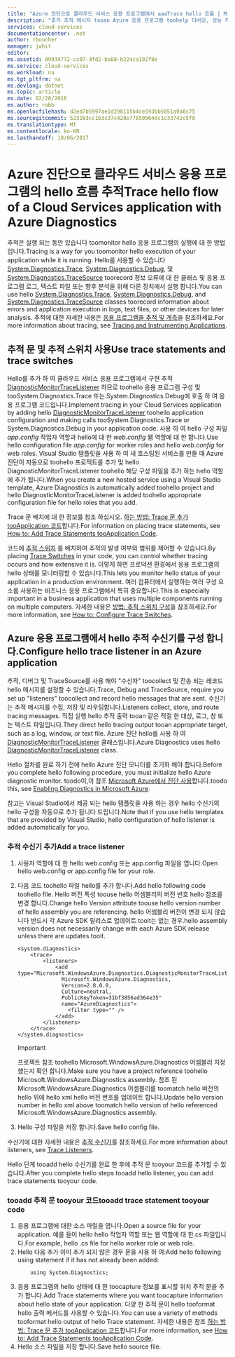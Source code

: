 ```yaml
---
title: "Azure 진단으로 클라우드 서비스 응용 프로그램에서 aaaTrace hello 흐름 | Microsoft Docs"
description: "추가 추적 메시지 tooan Azure 응용 프로그램 toohelp 디버깅, 성능 측정, 모니터링, 트래픽 분석 합니다."
services: cloud-services
documentationcenter: .net
author: rboucher
manager: jwhit
editor: 
ms.assetid: 09934772-cc07-4fd2-ba88-b224ca192f8e
ms.service: cloud-services
ms.workload: na
ms.tgt_pltfrm: na
ms.devlang: dotnet
ms.topic: article
ms.date: 02/20/2016
ms.author: robb
ms.openlocfilehash: d2ed7b5997ae1d298115b4ce593bb5051a9a0c75
ms.sourcegitcommit: 523283cc1b3c37c428e77850964dc1c33742c5f0
ms.translationtype: MT
ms.contentlocale: ko-KR
ms.lasthandoff: 10/06/2017
---
```

# <a name="trace-hello-flow-of-a-cloud-services-application-with-azure-diagnostics"></a><span data-ttu-id="2a2d4-103">Azure 진단으로 클라우드 서비스 응용 프로그램의 hello 흐름 추적</span><span class="sxs-lookup"><span data-stu-id="2a2d4-103">Trace hello flow of a Cloud Services application with Azure Diagnostics</span></span>
<span data-ttu-id="2a2d4-104">추적은 실행 되는 동안 있습니다 toomonitor hello 응용 프로그램의 실행에 대 한 방법입니다.</span><span class="sxs-lookup"><span data-stu-id="2a2d4-104">Tracing is a way for you toomonitor hello execution of your application while it is running.</span></span> <span data-ttu-id="2a2d4-105">Hello를 사용할 수 있습니다 [System.Diagnostics.Trace](https://msdn.microsoft.com/library/system.diagnostics.trace.aspx), [System.Diagnostics.Debug](https://msdn.microsoft.com/library/system.diagnostics.debug.aspx), 및 [System.Diagnostics.TraceSource](https://msdn.microsoft.com/library/system.diagnostics.tracesource.aspx) toorecord 정보 오류에 대 한 클래스 및 응용 프로그램 로그, 텍스트 파일 또는 향후 분석을 위해 다른 장치에서 실행 합니다.</span><span class="sxs-lookup"><span data-stu-id="2a2d4-105">You can use hello [System.Diagnostics.Trace](https://msdn.microsoft.com/library/system.diagnostics.trace.aspx), [System.Diagnostics.Debug](https://msdn.microsoft.com/library/system.diagnostics.debug.aspx), and [System.Diagnostics.TraceSource](https://msdn.microsoft.com/library/system.diagnostics.tracesource.aspx) classes toorecord information about errors and application execution in logs, text files, or other devices for later analysis.</span></span> <span data-ttu-id="2a2d4-106">추적에 대한 자세한 내용은 [응용 프로그램을 추적 및 계측](https://msdn.microsoft.com/library/zs6s4h68.aspx)을 참조하세요.</span><span class="sxs-lookup"><span data-stu-id="2a2d4-106">For more information about tracing, see [Tracing and Instrumenting Applications](https://msdn.microsoft.com/library/zs6s4h68.aspx).</span></span>

## <a name="use-trace-statements-and-trace-switches"></a><span data-ttu-id="2a2d4-107">추적 문 및 추적 스위치 사용</span><span class="sxs-lookup"><span data-stu-id="2a2d4-107">Use trace statements and trace switches</span></span>
<span data-ttu-id="2a2d4-108">Hello를 추가 하 여 클라우드 서비스 응용 프로그램에서 구현 추적 [DiagnosticMonitorTraceListener](https://msdn.microsoft.com/library/azure/microsoft.windowsazure.diagnostics.diagnosticmonitortracelistener.aspx) 하므로 toohello 응용 프로그램 구성 및 tooSystem.Diagnostics.Trace 또는 System.Diagnostics.Debug에 호출 하 여 응용 프로그램 코드입니다.</span><span class="sxs-lookup"><span data-stu-id="2a2d4-108">Implement tracing in your Cloud Services application by adding hello [DiagnosticMonitorTraceListener](https://msdn.microsoft.com/library/azure/microsoft.windowsazure.diagnostics.diagnosticmonitortracelistener.aspx) toohello application configuration and making calls tooSystem.Diagnostics.Trace or System.Diagnostics.Debug in your application code.</span></span> <span data-ttu-id="2a2d4-109">사용 하 여 hello 구성 파일 *app.config* 작업자 역할과 hello에 대 한 *web.config* 웹 역할에 대 한 합니다.</span><span class="sxs-lookup"><span data-stu-id="2a2d4-109">Use hello configuration file *app.config* for worker roles and hello *web.config* for web roles.</span></span> <span data-ttu-id="2a2d4-110">Visual Studio 템플릿을 사용 하 여 새 호스팅된 서비스를 만들 때 Azure 진단이 자동으로 toohello 프로젝트를 추가 및 hello DiagnosticMonitorTraceListener toohello 해당 구성 파일을 추가 하는 hello 역할에 추가 됩니다.</span><span class="sxs-lookup"><span data-stu-id="2a2d4-110">When you create a new hosted service using a Visual Studio template, Azure Diagnostics is automatically added toohello project and hello DiagnosticMonitorTraceListener is added toohello appropriate configuration file for hello roles that you add.</span></span>

<span data-ttu-id="2a2d4-111">Trace 문 배치에 대 한 정보를 참조 하십시오. [하는 방법: Trace 문 추가 tooApplication 코드](https://msdn.microsoft.com/library/zd83saa2.aspx)합니다.</span><span class="sxs-lookup"><span data-stu-id="2a2d4-111">For information on placing trace statements, see [How to: Add Trace Statements tooApplication Code](https://msdn.microsoft.com/library/zd83saa2.aspx).</span></span>

<span data-ttu-id="2a2d4-112">코드에 [추적 스위치](https://msdn.microsoft.com/library/3at424ac.aspx) 를 배치하여 추적의 발생 여부와 범위를 제어할 수 있습니다.</span><span class="sxs-lookup"><span data-stu-id="2a2d4-112">By placing [Trace Switches](https://msdn.microsoft.com/library/3at424ac.aspx) in your code, you can control whether tracing occurs and how extensive it is.</span></span> <span data-ttu-id="2a2d4-113">이렇게 하면 프로덕션 환경에서 응용 프로그램의 hello 상태를 모니터링할 수 있습니다.</span><span class="sxs-lookup"><span data-stu-id="2a2d4-113">This lets you monitor hello status of your application in a production environment.</span></span> <span data-ttu-id="2a2d4-114">여러 컴퓨터에서 실행하는 여러 구성 요소를 사용하는 비즈니스 응용 프로그램에서 특히 중요합니다.</span><span class="sxs-lookup"><span data-stu-id="2a2d4-114">This is especially important in a business application that uses multiple components running on multiple computers.</span></span> <span data-ttu-id="2a2d4-115">자세한 내용은 [방법: 추적 스위치 구성](https://msdn.microsoft.com/library/t06xyy08.aspx)을 참조하세요.</span><span class="sxs-lookup"><span data-stu-id="2a2d4-115">For more information, see [How to: Configure Trace Switches](https://msdn.microsoft.com/library/t06xyy08.aspx).</span></span>

## <a name="configure-hello-trace-listener-in-an-azure-application"></a><span data-ttu-id="2a2d4-116">Azure 응용 프로그램에서 hello 추적 수신기를 구성 합니다.</span><span class="sxs-lookup"><span data-stu-id="2a2d4-116">Configure hello trace listener in an Azure application</span></span>
<span data-ttu-id="2a2d4-117">추적, 디버그 및 TraceSource를 사용 해야 "수신자" toocollect 및 전송 되는 레코드 hello 메시지를 설정할 수 있습니다.</span><span class="sxs-lookup"><span data-stu-id="2a2d4-117">Trace, Debug and TraceSource, require you set up "listeners" toocollect and record hello messages that are sent.</span></span> <span data-ttu-id="2a2d4-118">수신기는 추적 메시지를 수집, 저장 및 라우팅합니다.</span><span class="sxs-lookup"><span data-stu-id="2a2d4-118">Listeners collect, store, and route tracing messages.</span></span> <span data-ttu-id="2a2d4-119">직접 실행 hello 추적 출력 tooan 같은 적절 한 대상, 로그, 창 또는 텍스트 파일입니다.</span><span class="sxs-lookup"><span data-stu-id="2a2d4-119">They direct hello tracing output tooan appropriate target, such as a log, window, or text file.</span></span> <span data-ttu-id="2a2d4-120">Azure 진단 hello를 사용 하 여 [DiagnosticMonitorTraceListener](https://msdn.microsoft.com/library/azure/microsoft.windowsazure.diagnostics.diagnosticmonitortracelistener.aspx) 클래스입니다.</span><span class="sxs-lookup"><span data-stu-id="2a2d4-120">Azure Diagnostics uses hello [DiagnosticMonitorTraceListener](https://msdn.microsoft.com/library/azure/microsoft.windowsazure.diagnostics.diagnosticmonitortracelistener.aspx) class.</span></span>

<span data-ttu-id="2a2d4-121">Hello 절차를 완료 하기 전에 hello Azure 진단 모니터를 초기화 해야 합니다.</span><span class="sxs-lookup"><span data-stu-id="2a2d4-121">Before you complete hello following procedure, you must initialize hello Azure diagnostic monitor.</span></span> <span data-ttu-id="2a2d4-122">toodo이,이 참조 [Microsoft Azure에서 진단 사용](cloud-services-dotnet-diagnostics.md)합니다.</span><span class="sxs-lookup"><span data-stu-id="2a2d4-122">toodo this, see [Enabling Diagnostics in Microsoft Azure](cloud-services-dotnet-diagnostics.md).</span></span>

<span data-ttu-id="2a2d4-123">참고는 Visual Studio에서 제공 되는 hello 템플릿을 사용 하는 경우 hello 수신기의 hello 구성을 자동으로 추가 됩니다 드립니다.</span><span class="sxs-lookup"><span data-stu-id="2a2d4-123">Note that if you use hello templates that are provided by Visual Studio, hello configuration of hello listener is added automatically for you.</span></span>

### <a name="add-a-trace-listener"></a><span data-ttu-id="2a2d4-124">추적 수신기 추가</span><span class="sxs-lookup"><span data-stu-id="2a2d4-124">Add a trace listener</span></span>
1. <span data-ttu-id="2a2d4-125">사용자 역할에 대 한 hello web.config 또는 app.config 파일을 엽니다.</span><span class="sxs-lookup"><span data-stu-id="2a2d4-125">Open hello web.config or app.config file for your role.</span></span>
2. <span data-ttu-id="2a2d4-126">다음 코드 toohello 파일 hello를 추가 합니다.</span><span class="sxs-lookup"><span data-stu-id="2a2d4-126">Add hello following code toohello file.</span></span> <span data-ttu-id="2a2d4-127">Hello 버전 특성 toouse hello 어셈블리의 버전 번호 hello 참조를 변경 합니다.</span><span class="sxs-lookup"><span data-stu-id="2a2d4-127">Change hello Version attribute toouse hello version number of hello assembly you are referencing.</span></span> <span data-ttu-id="2a2d4-128">hello 어셈블리 버전이 변경 되지 않습니다 반드시 각 Azure SDK 릴리스로 업데이트 tooit는 없는 경우.</span><span class="sxs-lookup"><span data-stu-id="2a2d4-128">hello assembly version does not necessarily change with each Azure SDK release unless there are updates tooit.</span></span>
   
    ```
    <system.diagnostics>
        <trace>
            <listeners>
                <add type="Microsoft.WindowsAzure.Diagnostics.DiagnosticMonitorTraceListener,
                  Microsoft.WindowsAzure.Diagnostics,
                  Version=2.8.0.0,
                  Culture=neutral,
                  PublicKeyToken=31bf3856ad364e35"
                  name="AzureDiagnostics">
                    <filter type="" />
                </add>
            </listeners>
        </trace>
    </system.diagnostics>
    ```
   > [!IMPORTANT]
   > <span data-ttu-id="2a2d4-129">프로젝트 참조 toohello Microsoft.WindowsAzure.Diagnostics 어셈블리 지정 했는지 확인 합니다.</span><span class="sxs-lookup"><span data-stu-id="2a2d4-129">Make sure you have a project reference toohello Microsoft.WindowsAzure.Diagnostics assembly.</span></span> <span data-ttu-id="2a2d4-130">참조 된 Microsoft.WindowsAzure.Diagnostics 어셈블리를 toomatch hello 버전의 hello 위에 hello xml hello 버전 번호를 업데이트 합니다.</span><span class="sxs-lookup"><span data-stu-id="2a2d4-130">Update hello version number in hello xml above toomatch hello version of hello referenced Microsoft.WindowsAzure.Diagnostics assembly.</span></span>
   > 
   > 
3. <span data-ttu-id="2a2d4-131">Hello 구성 파일을 저장 합니다.</span><span class="sxs-lookup"><span data-stu-id="2a2d4-131">Save hello config file.</span></span>

<span data-ttu-id="2a2d4-132">수신기에 대한 자세한 내용은 [추적 수신기](https://msdn.microsoft.com/library/4y5y10s7.aspx)를 참조하세요.</span><span class="sxs-lookup"><span data-stu-id="2a2d4-132">For more information about listeners, see [Trace Listeners](https://msdn.microsoft.com/library/4y5y10s7.aspx).</span></span>

<span data-ttu-id="2a2d4-133">Hello 단계 tooadd hello 수신기를 완료 한 후에 추적 문 tooyour 코드를 추가할 수 있습니다.</span><span class="sxs-lookup"><span data-stu-id="2a2d4-133">After you complete hello steps tooadd hello listener, you can add trace statements tooyour code.</span></span>

### <a name="tooadd-trace-statement-tooyour-code"></a><span data-ttu-id="2a2d4-134">tooadd 추적 문 tooyour 코드</span><span class="sxs-lookup"><span data-stu-id="2a2d4-134">tooadd trace statement tooyour code</span></span>
1. <span data-ttu-id="2a2d4-135">응용 프로그램에 대한 소스 파일을 엽니다.</span><span class="sxs-lookup"><span data-stu-id="2a2d4-135">Open a source file for your application.</span></span> <span data-ttu-id="2a2d4-136">예를 들어 hello <RoleName>hello 작업자 역할 또는 웹 역할에 대 한.cs 파일입니다.</span><span class="sxs-lookup"><span data-stu-id="2a2d4-136">For example, hello <RoleName>.cs file for hello worker role or web role.</span></span>
2. <span data-ttu-id="2a2d4-137">Hello 다음 추가 이미 추가 되지 않은 경우 문을 사용 하 여:</span><span class="sxs-lookup"><span data-stu-id="2a2d4-137">Add hello following using statement if it has not already been added:</span></span>
    ```
        using System.Diagnostics;
    ```
3. <span data-ttu-id="2a2d4-138">응용 프로그램의 hello 상태에 대 한 toocapture 정보를 표시할 위치 추적 문을 추가 합니다.</span><span class="sxs-lookup"><span data-stu-id="2a2d4-138">Add Trace statements where you want toocapture information about hello state of your application.</span></span> <span data-ttu-id="2a2d4-139">다양 한 추적 문이 hello tooformat hello 출력 메서드를 사용할 수 있습니다.</span><span class="sxs-lookup"><span data-stu-id="2a2d4-139">You can use a variety of methods tooformat hello output of hello Trace statement.</span></span> <span data-ttu-id="2a2d4-140">자세한 내용은 참조 [하는 방법: Trace 문 추가 tooApplication 코드](https://msdn.microsoft.com/library/zd83saa2.aspx)합니다.</span><span class="sxs-lookup"><span data-stu-id="2a2d4-140">For more information, see [How to: Add Trace Statements tooApplication Code](https://msdn.microsoft.com/library/zd83saa2.aspx).</span></span>
4. <span data-ttu-id="2a2d4-141">Hello 소스 파일을 저장 합니다.</span><span class="sxs-lookup"><span data-stu-id="2a2d4-141">Save hello source file.</span></span>

